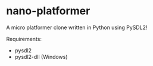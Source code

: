 # nano-platformer
A micro platformer clone written in Python using PySDL2!

Requirements:
- pysdl2
- pysdl2-dll (Windows)
